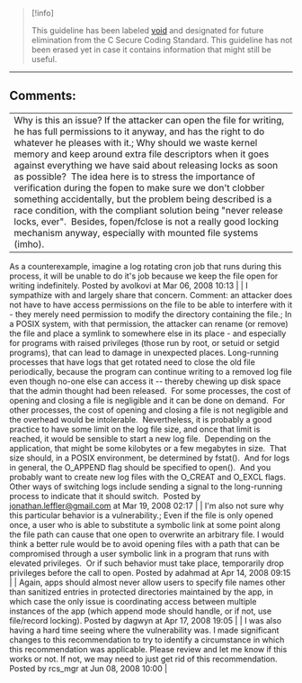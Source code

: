 > [!info]  
>
> This guideline has been labeled [void](https://wiki.sei.cmu.edu//confluence/label/seccode/void) and designated for future elimination from the C Secure Coding Standard. This guideline has not been erased yet in case it contains information that might still be useful.

------------------------------------------------------------------------
[](https://www.securecoding.cert.org/confluence/display/seccode/VOID+Automated+Detection+Tools?showChildren=false&showComments=false) [](https://www.securecoding.cert.org/confluence/display/seccode/99.+The+Void?showChildren=false&showComments=false) [](https://www.securecoding.cert.org/confluence/display/seccode/VOID+Be+careful+using+errno+with+multiple+threads?showChildren=false&showComments=false)
## Comments:

|  |
| ----|
| Why is this an issue? If the attacker can open the file for writing, he has full permissions to it anyway, and has the right to do whatever he pleases with it.; Why should we waste kernel memory and keep around extra file descriptors when it goes against everything we have said about releasing locks as soon as possible?  The idea here is to stress the importance of verification during the fopen to make sure we don't clobber something accidentally, but the problem being described is a race condition, with the compliant solution being "never release locks, ever".  Besides, fopen/fclose is not a really good locking mechanism anyway, especially with mounted file systems (imho).
As a counterexample, imagine a log rotating cron job that runs during this process, it will be unable to do it's job because we keep the file open for writing indefinitely.
                                        Posted by avolkovi at Mar 06, 2008 10:13
                                     |
| I sympathize with and largely share that concern.
Comment: an attacker does not have to have access permissions on the file to be able to interfere with it - they merely need permission to modify the directory containing the file.; In a POSIX system, with that permission, the attacker can rename (or remove) the file and place a symlink to somewhere else in its place - and especially for programs with raised privileges (those run by root, or setuid or setgid programs), that can lead to damage in unexpected places.
Long-running processes that have logs that get rotated need to close the old file periodically, because the program can continue writing to a removed log file even though no-one else can access it -- thereby chewing up disk space that the admin thought had been released.  For some processes, the cost of opening and closing a file is negligible and it can be done on demand.  For other processes, the cost of opening and closing a file is not negligible and the overhead would be intolerable.  Nevertheless, it is probably a good practice to have some limit on the log file size, and once that limit is reached, it would be sensible to start a new log file.  Depending on the application, that might be some kilobytes or a few megabytes in size.  That size should, in a POSIX environment, be determined by fstat().  And for logs in general, the O_APPEND flag should be specified to open().  And you probably want to create new log files with the O_CREAT and O_EXCL flags.
Other ways of switching logs include sending a signal to the long-running process to indicate that it should switch. 
                                        Posted by jonathan.leffler@gmail.com at Mar 19, 2008 02:17
                                     |
| I'm also not sure why this particular behavior is a vulnerability.; Even if the file is only opened once, a user who is able to substitute a symbolic link at some point along the file path can cause that one open to overwrite an arbitrary file.
I would think a better rule would be to avoid opening files with a path that can be compromised through a user symbolic link in a program that runs with elevated privileges.  Or if such behavior must take place, temporarily drop privileges before the call to open.
                                        Posted by adahmad at Apr 14, 2008 09:15
                                     |
| Again, apps should almost never allow users to specify file names other than sanitized entries in protected directories maintained by the app, in which case the only issue is coordinating access between multiple instances of the app (which append mode should handle, or if not, use file/record locking).
                                        Posted by dagwyn at Apr 17, 2008 19:05
                                     |
| I was also having a hard time seeing where the vulnerability was. I made significant changes to this recommendation to try to  identify a circumstance in which this recommendation was applicable.  Please review and let me know if this works or not.  If not, we may need to just get rid of this recommendation.
                                        Posted by rcs_mgr at Jun 08, 2008 10:00
                                     |

